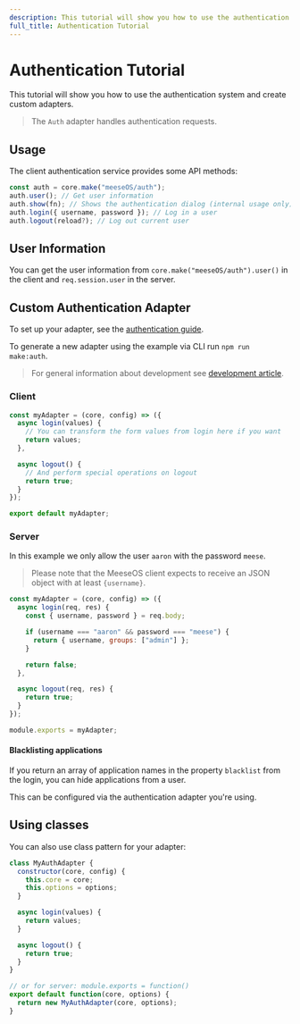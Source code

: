 ```yaml
---
description: This tutorial will show you how to use the authentication system and create custom adapters.
full_title: Authentication Tutorial
---
```


# Authentication Tutorial

This tutorial will show you how to use the authentication system and create custom adapters.

> The `Auth` adapter handles authentication requests.

## Usage

The client authentication service provides some API methods:

```javascript
const auth = core.make("meeseOS/auth");
auth.user(); // Get user information
auth.show(fn); // Shows the authentication dialog (internal usage only)
auth.login({ username, password }); // Log in a user
auth.logout(reload?); // Log out current user
```

## User Information

You can get the user information from `core.make("meeseOS/auth").user()` in the client and `req.session.user` in the server.

## Custom Authentication Adapter

To set up your adapter, see the [authentication guide](/guide/auth/README.md).

To generate a new adapter using the example via CLI run `npm run make:auth`.

> For general information about development see [development article](../../development/README.md).

### Client

```javascript
const myAdapter = (core, config) => ({
  async login(values) {
    // You can transform the form values from login here if you want
    return values;
  },

  async logout() {
    // And perform special operations on logout
    return true;
  }
});

export default myAdapter;
```

### Server

In this example we only allow the user `aaron` with the password `meese`.

> Please note that the MeeseOS client expects to receive an JSON object with at least `{username}`.

```javascript
const myAdapter = (core, config) => ({
  async login(req, res) {
    const { username, password } = req.body;

    if (username === "aaron" && password === "meese") {
      return { username, groups: ["admin"] };
    }

    return false;
  },

  async logout(req, res) {
    return true;
  }
});

module.exports = myAdapter;
```

#### Blacklisting applications

If you return an array of application names in the property `blacklist` from the login, you can hide applications from a user.

This can be configured via the authentication adapter you're using.

## Using classes

You can also use class pattern for your adapter:

```javascript
class MyAuthAdapter {
  constructor(core, config) {
    this.core = core;
    this.options = options;
  }

  async login(values) {
    return values;
  }

  async logout() {
    return true;
  }
}

// or for server: module.exports = function()
export default function(core, options) {
  return new MyAuthAdapter(core, options);
}
```
